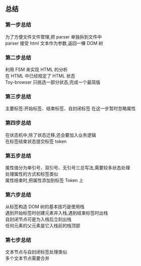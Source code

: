 ## 总结

### 第一步总结

为了方便文件文件管理,把 parser 单独拆到文件中  
parser 接受 html 文本作为参数,返回一棵 DOM 树

### 第二步总结

利用 FSM 来实现 HTML 的分析  
在 HTML 中已经规定了 HTML 状态  
Toy-browser 只挑选一部分状态,完成一个最简版

### 第三步总结

主要标签:开始标签、结束标签、自封闭标签
在这一步暂时忽略属性

### 第四步总结

在状态机中,除了状态迁移,还会要加入业务逻辑  
在标签结束状态提交标签 token

### 第五步总结

属性值分为单引号、双引号、无引号三总写法,需要较多状态处理  
处理属性的方式和标签类似  
属性结束时,把属性添加到标签 Token 上

### 第六步总结

从标签构造 DOM 树的基本技巧是使用栈  
遇到开始标签时创建元素并入栈,遇到结束标签时出栈  
自封闭节点可是为入栈后立刻出栈  
任何元素的父元素是它入栈前的栈顶部

### 第七步总结

文本节点与自封闭标签处理类似  
多个文本节点需要合并
